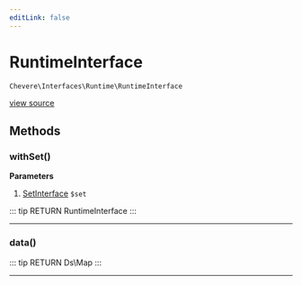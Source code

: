```yaml
---
editLink: false
---
```


# RuntimeInterface

`Chevere\Interfaces\Runtime\RuntimeInterface`

[view source](https://github.com/chevere/chevere/blob/master/interfaces/Runtime/RuntimeInterface.php)

## Methods

### withSet()

**Parameters**

1. [SetInterface](./SetInterface.md) `$set`

::: tip RETURN
RuntimeInterface
:::

---

### data()

::: tip RETURN
Ds\Map
:::

---
